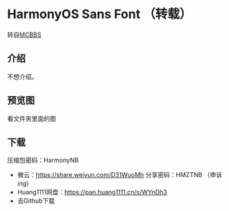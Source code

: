 # HarmonyOS Sans Font （转载）
转自[MCBBS](https://www.mcbbs.net/thread-1260266-1-1.html)
## 介绍
不想介绍。
## 预览图
看文件夹里面的图
## 下载
压缩包密码：HarmonyNB
* 微云：https://share.weiyun.com/D31WuoMh 分享密码：HMZTNB （申诉ing）
* Huang1111网盘：https://pan.huang1111.cn/s/WYnDh3
* 去Github下载
